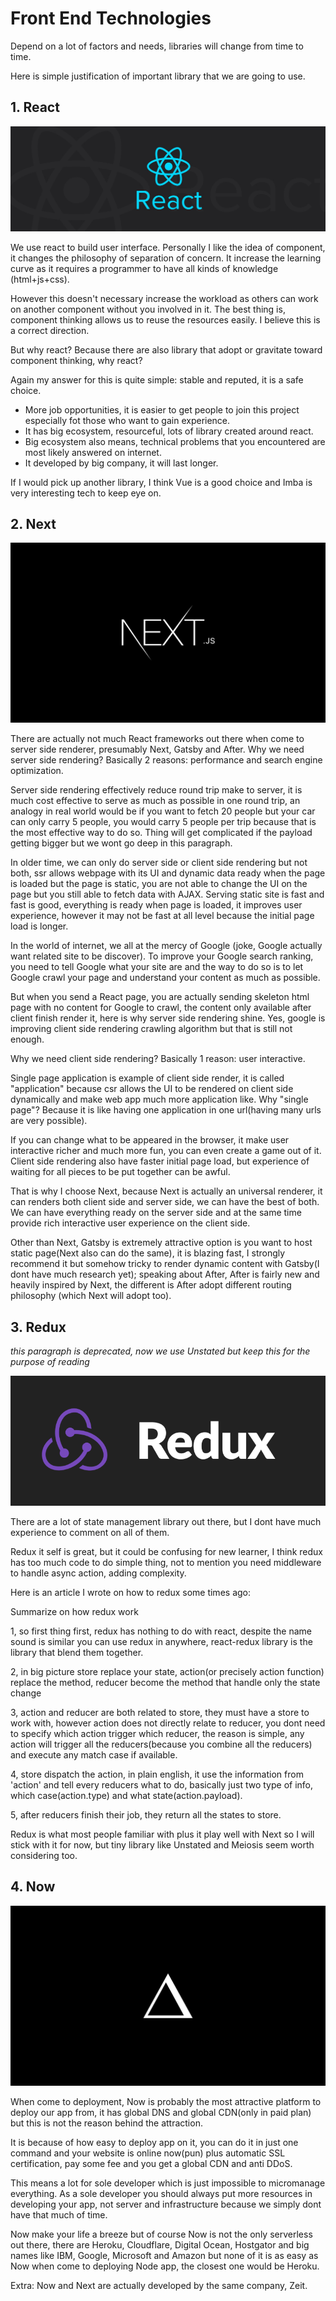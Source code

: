 # Front End Technologies

Depend on a lot of factors and needs, libraries will change from time to time.

Here is simple justification of important library that we are going to use.

## 1. React

![](./img/React.jpeg)

We use react to build user interface. Personally I like the idea of component, it changes the philosophy of separation of concern. It increase the learning curve as it requires a programmer to have all kinds of knowledge (html+js+css).

However this doesn't necessary increase the workload as others can work on another component without you involved in it. The best thing is, component thinking allows us to reuse the resources easily. I believe this is a correct direction.

But why react? Because there are also library that adopt or gravitate toward component thinking, why react?

Again my answer for this is quite simple: stable and reputed, it is a safe choice.

- More job opportunities, it is easier to get people to join this project especially fot those who want to gain experience.
- It has big ecosystem, resourceful, lots of library created around react.
- Big ecosystem also means, technical problems that you encountered are most likely answered on internet.
- It developed by big company, it will last longer.

If I would pick up another library, I think Vue is a good choice and Imba is very interesting tech to keep eye on.

## 2. Next

![](./img/Next.png)

There are actually not much React frameworks out there when come to server side renderer, presumably Next, Gatsby and After. Why we need server side rendering? Basically 2 reasons: performance and search engine optimization.

Server side rendering effectively reduce round trip make to server, it is much cost effective to serve as much as possible in one round trip, an analogy in real world would be if you want to fetch 20 people but your car can only carry 5 people, you would carry 5 people per trip because that is the most effective way to do so. Thing will get complicated if the payload getting bigger but we wont go deep in this paragraph.

In older time, we can only do server side or client side rendering but not both, ssr allows webpage with its UI and dynamic data ready when the page is loaded but the page is static, you are not able to change the UI on the page but you still able to fetch data with AJAX. Serving static site is fast and fast is good, everything is ready when page is loaded, it improves user experience, however it may not be fast at all level because the initial page load is longer.

In the world of internet, we all at the mercy of Google (joke, Google actually want related site to be discover). To improve your Google search ranking, you need to tell Google what your site are and the way to do so is to let Google crawl your page and understand your content as much as possible.

But when you send a React page, you are actually sending skeleton html page with no content for Google to crawl, the content only available after client finish render it, here is why server side rendering shine. Yes, google is improving client side rendering crawling algorithm but that is still not enough.

Why we need client side rendering? Basically 1 reason: user interactive.

Single page application is example of client side render, it is called "application" because csr allows the UI to be rendered on client side dynamically and make web app much more application like. Why "single page"? Because it is like having one application in one url(having many urls are very possible).

If you can change what to be appeared in the browser, it make user interactive richer and much more fun, you can even create a game out of it. Client side rendering also have faster initial page load, but experience of waiting for all pieces to be put together can be awful.

That is why I choose Next, because Next is actually an universal renderer, it can renders both client side and server side, we can have the best of both. We can have everything ready on the server side and at the same time provide rich interactive user experience on the client side.

Other than Next, Gatsby is extremely attractive option is you want to host static page(Next also can do the same), it is blazing fast, I strongly recommend it but somehow tricky to render dynamic content with Gatsby(I dont have much research yet); speaking about After, After is fairly new and heavily inspired by Next, the different is After adopt different routing philosophy (which Next will adopt too).

## 3. Redux

_this paragraph is deprecated, now we use Unstated but keep this for the purpose of reading_

![](./img/Redux.png)

There are a lot of state management library out there, but I dont have much experience to comment on all of them.

Redux it self is great, but it could be confusing for new learner, I think redux has too much code to do simple thing, not to mention you need middleware to handle async action, adding complexity.

Here is an article I wrote on how to redux some times ago:

Summarize on how redux work

1, so first thing first, redux has nothing to do with react, despite the name sound is similar you can use redux in anywhere, react-redux library is the library that blend them together.

2, in big picture store replace your state, action(or precisely action function) replace the method, reducer become the method that handle only the state change

3, action and reducer are both related to store, they must have a store to work with, however action does not directly relate to reducer, you dont need to specify which action trigger which reducer, the reason is simple, any action will trigger all the reducers(because you combine all the reducers) and execute any match case if available.

4, store dispatch the action, in plain english, it use the information from 'action' and tell every reducers what to do, basically just two type of info, which case(action.type) and what state(action.payload).

5, after reducers finish their job, they return all the states to store.

Redux is what most people familiar with plus it play well with Next so I will stick with it for now, but tiny library like Unstated and Meiosis seem worth considering too.

## 4. Now

![](./img/Now.png)

When come to deployment, Now is probably the most attractive platform to deploy our app from, it has global DNS and global CDN(only in paid plan) but this is not the reason behind the attraction.

It is because of how easy to deploy app on it, you can do it in just one command and your website is online now(pun) plus automatic SSL certification, pay some fee and you get a global CDN and anti DDoS.

This means a lot for sole developer which is just impossible to micromanage everything. As a sole developer you should always put more resources in developing your app, not server and infrastructure because we simply dont have that much of time.

Now make your life a breeze but of course Now is not the only serverless out there, there are Heroku, Cloudflare, Digital Ocean, Hostgator and big names like IBM, Google, Microsoft and Amazon but none of it is as easy as Now when come to deploying Node app, the closest one would be Heroku.

Extra: Now and Next are actually developed by the same company, Zeit.
